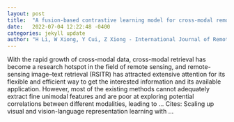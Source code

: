 ```yaml
---
layout: post
title:  "A fusion-based contrastive learning model for cross-modal remote sensing retrieval"
date:   2022-07-04 12:22:48 -0400
categories: jekyll update
author: "H Li, W Xiong, Y Cui, Z Xiong - International Journal of Remote Sensing, 2022"
---
```

With the rapid growth of cross-modal data, cross-modal retrieval has become a research hotspot in the field of remote sensing, and remote-sensing image–text retrieval (RSITR) has attracted extensive attention for its flexible and efficient way to get the interested information and its available application. However, most of the existing methods cannot adequately extract fine unimodal features and are poor at exploring potential correlations between different modalities, leading to …
Cites: ‪Scaling up visual and vision-language representation learning with …‬  